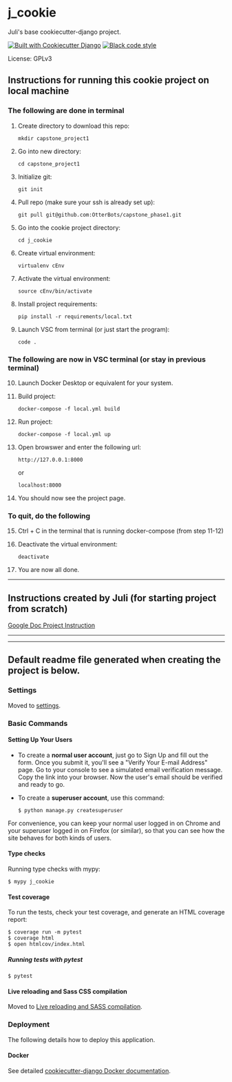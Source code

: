 # j_cookie

Juli's base cookiecutter-django project.

[![Built with Cookiecutter Django](https://img.shields.io/badge/built%20with-Cookiecutter%20Django-ff69b4.svg?logo=cookiecutter)](https://github.com/cookiecutter/cookiecutter-django/)
[![Black code style](https://img.shields.io/badge/code%20style-black-000000.svg)](https://github.com/ambv/black)

License: GPLv3

## Instructions for running this cookie project on local machine

### The following are done in terminal

1. Create directory to download this repo:

      ```
      mkdir capstone_project1
      ```

2. Go into new directory:

      ```
      cd capstone_project1
      ```

3. Initialize git:

      ```
      git init
      ```

4. Pull repo (make sure your ssh is already set up):

      ```
      git pull git@github.com:OtterBots/capstone_phase1.git
      ```

5. Go into the cookie project directory:

      ```
      cd j_cookie
      ```

6. Create virtual environment:

      ```
      virtualenv cEnv
      ```

7. Activate the virtual environment:

      ```
      source cEnv/bin/activate
      ```

8. Install project requirements:

      ```
      pip install -r requirements/local.txt
      ```

9. Launch VSC from terminal (or just start the program):

      ```
      code .
      ```

### The following are now in VSC terminal (or stay in previous terminal)

10. Launch Docker Desktop or equivalent for your system.
11. Build project:

      ```
      docker-compose -f local.yml build
      ```

12. Run project:

      ```
      docker-compose -f local.yml up
      ```

13. Open browswer and enter the following url:

      ```
      http://127.0.0.1:8000
      ```

      or

      ```
      localhost:8000
      ```

14. You should now see the project page.

### To quit, do the following

15. Ctrl + C in the terminal that is running docker-compose (from step 11-12)
16. Deactivate the virtual environment:

      ```
      deactivate
      ```
      
17. You are now all done.

---

## Instructions created by Juli (for starting project from scratch)

[Google Doc Project Instruction](https://docs.google.com/document/d/1uXRQZkgvClViREfilYFOCVjuYPGl_HTJ2x6oTj8UpZo/edit?usp=sharing)

---
---

## Default readme file generated when creating the project is below.

### Settings

Moved to [settings](http://cookiecutter-django.readthedocs.io/en/latest/settings.html).

### Basic Commands

#### Setting Up Your Users

- To create a **normal user account**, just go to Sign Up and fill out the form. Once you submit it, you'll see a "Verify Your E-mail Address" page. Go to your console to see a simulated email verification message. Copy the link into your browser. Now the user's email should be verified and ready to go.

- To create a **superuser account**, use this command:

      $ python manage.py createsuperuser

For convenience, you can keep your normal user logged in on Chrome and your superuser logged in on Firefox (or similar), so that you can see how the site behaves for both kinds of users.

#### Type checks

Running type checks with mypy:

    $ mypy j_cookie

#### Test coverage

To run the tests, check your test coverage, and generate an HTML coverage report:

    $ coverage run -m pytest
    $ coverage html
    $ open htmlcov/index.html

##### Running tests with pytest

    $ pytest

#### Live reloading and Sass CSS compilation

Moved to [Live reloading and SASS compilation](https://cookiecutter-django.readthedocs.io/en/latest/developing-locally.html#sass-compilation-live-reloading).

### Deployment

The following details how to deploy this application.

#### Docker

See detailed [cookiecutter-django Docker documentation](http://cookiecutter-django.readthedocs.io/en/latest/deployment-with-docker.html).
